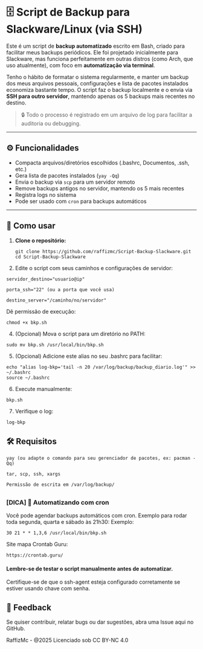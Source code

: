 # 🗄️ Script de Backup para Slackware/Linux (via SSH)

Este é um script de **backup automatizado** escrito em Bash, criado para facilitar meus backups periódicos. Ele foi projetado inicialmente para Slackware, mas funciona perfeitamente em outras distros (como Arch, que uso atualmente), com foco em **automatização via terminal**.

Tenho o hábito de formatar o sistema regularmente, e manter um backup dos meus arquivos pessoais, configurações e lista de pacotes instalados economiza bastante tempo. O script faz o backup localmente e o envia via **SSH para outro servidor**, mantendo apenas os 5 backups mais recentes no destino.

> 🔒 Todo o processo é registrado em um arquivo de log para facilitar a auditoria ou debugging.

---

## ⚙️ Funcionalidades

- Compacta arquivos/diretórios escolhidos (.bashrc, Documentos, .ssh, etc.)
- Gera lista de pacotes instalados (`yay -Qq`)
- Envia o backup via `scp` para um servidor remoto
- Remove backups antigos no servidor, mantendo os 5 mais recentes
- Registra logs no sistema
- Pode ser usado com `cron` para backups automáticos

---

## 🚀 Como usar

1. **Clone o repositório:**
   ```
   git clone https://github.com/raffizmc/Script-Backup-Slackware.git
   cd Script-Backup-Slackware
   ```

2. Edite o script com seus caminhos e configurações de servidor:
```
servidor_destino="usuario@ip"
```

```
porta_ssh="22" (ou a porta que você usa)
```

```
destino_server="/caminho/no/servidor"
```

Dê permissão de execução:
```
chmod +x bkp.sh
```

4. (Opcional) Mova o script para um diretório no PATH:
```
sudo mv bkp.sh /usr/local/bin/bkp.sh
```

5. (Opcional) Adicione este alias no seu .bashrc para facilitar:
```
echo "alias log-bkp='tail -n 20 /var/log/backup/backup_diario.log'" >> ~/.bashrc
source ~/.bashrc
```

6. Execute manualmente:
```
bkp.sh
```

7. Verifique o log:
```
log-bkp
```
##
## 🛠️ Requisitos
```
yay (ou adapte o comando para seu gerenciador de pacotes, ex: pacman -Qq)

tar, scp, ssh, xargs

Permissão de escrita em /var/log/backup/
```
##

### [DICA] 📅 Automatizando com cron
Você pode agendar backups automáticos com cron. Exemplo para rodar toda segunda, quarta e sábado às 21h30:
Exemplo:
```
30 21 * * 1,3,6 /usr/local/bin/bkp.sh
```
Site mapa Crontab Guru:
```
https://crontab.guru/
```
#### Lembre-se de testar o script manualmente antes de automatizar.

Certifique-se de que o ssh-agent esteja configurado corretamente se estiver usando chave com senha.

##
## 💬 Feedback
Se quiser contribuir, relatar bugs ou dar sugestões, abra uma Issue aqui no GitHub.

RaffizMc - @2025
Licenciado sob CC BY-NC 4.0
